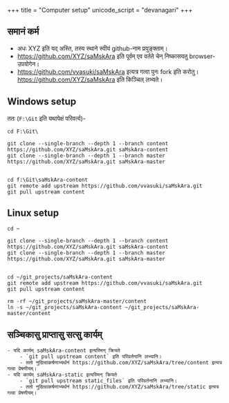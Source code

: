 +++
title = "Computer setup"
unicode_script = "devanagari"
+++

## समानं कर्म
- अधः XYZ इति यद् अस्ति, तस्य स्थाने स्वीयं github-नाम प्रयुङ्क्ताम्।
- https://github.com/XYZ/saMskAra इति पूर्वम् एव वर्तते चेन् निष्कासयतु browser-उपयोगेन।
- https://github.com/vvasuki/saMskAra इत्यत्र गत्वा पुनः fork इति करोतु। https://github.com/XYZ/saMskAra इति किञ्चिल् लभ्यते।

## Windows setup

ततः (`F:\Git` इति यथापेक्षं परिवर्त्य)-

```
cd F:\Git\

git clone --single-branch --depth 1 --branch content https://github.com/XYZ/saMskAra.git saMskAra-content
git clone --single-branch --depth 1 --branch master https://github.com/XYZ/saMskAra.git saMskAra-master


cd f:\Git\saMskAra-content
git remote add upstream https://github.com/vvasuki/saMskAra.git
git pull upstream content

```

## Linux setup
```
cd ~

git clone --single-branch --depth 1 --branch content https://github.com/XYZ/saMskAra.git saMskAra-content
git clone --single-branch --depth 1 --branch master https://github.com/XYZ/saMskAra.git saMskAra-master


cd ~/git_projects/saMskAra-content
git remote add upstream https://github.com/vvasuki/saMskAra.git
git pull upstream content

rm -rf ~/git_projects/saMskAra-master/content
ln -s ~/git_projects/saMskAra-content ~/git_projects/saMskAra-master/content 
```

## सञ्चिकासु प्राप्तासु सत्सु कार्यम्
```
- यदि कार्यम् saMskAra-content इत्यस्मिन् क्रियते
    - `git pull upstream content` इति परिवर्तनानि लभ्यानि।
    - ततो नुदित्वाकर्षणाभ्यर्थनं https://github.com/XYZ/saMskAra/tree/content इत्यत्र गत्वा प्रेषणीयम्।
- यदि कार्यम् saMskAra-static इत्यस्मिन् क्रियते
    - `git pull upstream static_files` इति परिवर्तनानि लभ्यानि।
    - ततो नुदित्वाकर्षणाभ्यर्थनं https://github.com/XYZ/saMskAra/tree/static इत्यत्र गत्वा प्रेषणीयम्।
```